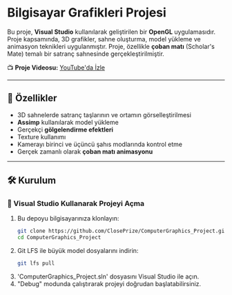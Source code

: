 # Bilgisayar Grafikleri Projesi

Bu proje, **Visual Studio** kullanılarak geliştirilen bir **OpenGL** uygulamasıdır. Proje kapsamında, 3D grafikler, sahne oluşturma, model yükleme ve animasyon teknikleri uygulanmıştır. Proje, özellikle **çoban matı** (Scholar's Mate) temalı bir satranç sahnesinde gerçekleştirilmiştir.

📺 **Proje Videosu:** [YouTube'da İzle](https://youtu.be/Jppn0Wltxt8)

---

## 🚀 Özellikler

- 3D sahnelerde satranç taşlarının ve ortamın görselleştirilmesi  
- **Assimp** kullanılarak model yükleme  
- Gerçekçi **gölgelendirme efektleri**  
- Texture kullanımı  
- Kamerayı birinci ve üçüncü şahıs modlarında kontrol etme  
- Gerçek zamanlı olarak **çoban matı animasyonu**

---

## 🛠️ Kurulum

### 🔷 Visual Studio Kullanarak Projeyi Açma

1. Bu depoyu bilgisayarınıza klonlayın:
   ```bash
   git clone https://github.com/ClosePrize/ComputerGraphics_Project.git
   cd ComputerGraphics_Project
   ```
2. Git LFS ile büyük model dosyalarını indirin:
   ```bash
   git lfs pull
   ```
3. 'ComputerGraphics_Project.sln' dosyasını Visual Studio ile açın.
4. "Debug" modunda çalıştırarak projeyi doğrudan başlatabilirsiniz.
